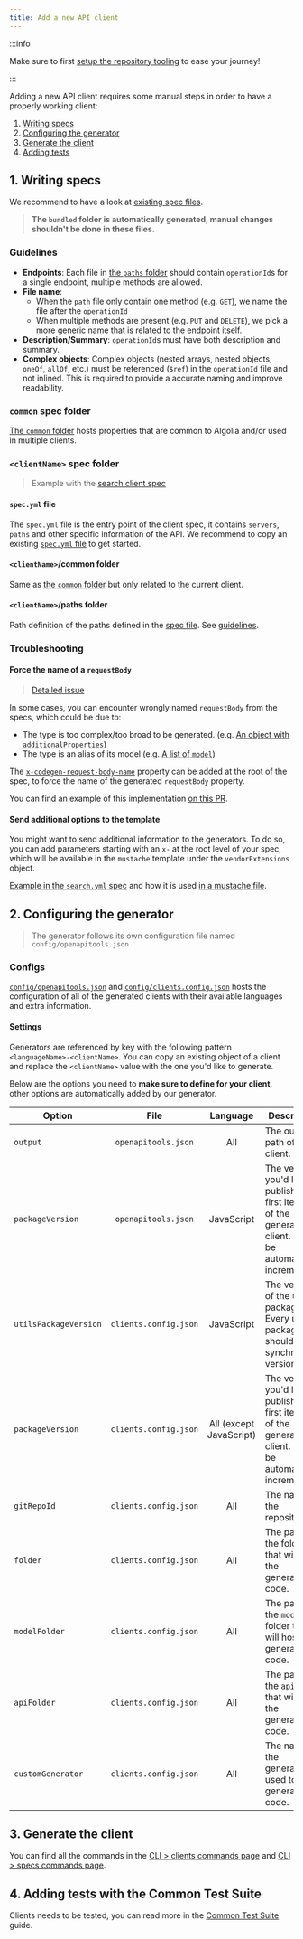 ```yaml
---
title: Add a new API client
---
```


:::info

Make sure to first [setup the repository tooling](/docs/contributing/setup-repository) to ease your journey!

:::

Adding a new API client requires some manual steps in order to have a properly working client:

1. [Writing specs](#1-writing-specs)
2. [Configuring the generator](#2-configuring-the-generator)
3. [Generate the client](#3-generate-the-client)
4. [Adding tests](#4-adding-tests-with-the-common-test-suite)

## 1. Writing specs

We recommend to have a look at [existing spec files](https://github.com/algolia/api-clients-automation/blob/main/specs/).

> **The `bundled` folder is automatically generated, manual changes shouldn't be done in these files.**

### Guidelines

- **Endpoints**: Each file in [the `paths` folder](https://github.com/algolia/api-clients-automation/tree/main/specs/search/paths) should contain `operationId`s for a single endpoint, multiple methods are allowed.
- **File name**:
  - When the `path` file only contain one method (e.g. `GET`), we name the file after the `operationId`
  - When multiple methods are present (e.g. `PUT` and `DELETE`), we pick a more generic name that is related to the endpoint itself.
- **Description/Summary**: `operationId`s must have both description and summary.
- **Complex objects**: Complex objects (nested arrays, nested objects, `oneOf`, `allOf`, etc.) must be referenced (`$ref`) in the `operationId` file and not inlined. This is required to provide a accurate naming and improve readability.

### `common` spec folder

[The `common` folder](https://github.com/algolia/api-clients-automation/blob/main/specs/common/) hosts properties that are common to Algolia and/or used in multiple clients.

### `<clientName>` spec folder

> Example with the [search client spec](https://github.com/algolia/api-clients-automation/blob/main/specs/search/)

#### **`spec.yml` file**

The `spec.yml` file is the entry point of the client spec, it contains `servers`, `paths` and other specific information of the API. We recommend to copy an existing [`spec.yml` file](https://github.com/algolia/api-clients-automation/blob/main/specs/search/spec.yml) to get started.

#### **`<clientName>`/common folder**

Same as [the `common` folder](#common-spec-folder) but only related to the current client.

#### **`<clientName>`/paths folder**

Path definition of the paths defined in the [spec file](#specyml-file). See [guidelines](#guidelines).

### Troubleshooting

#### **Force the name of a `requestBody`**

> [Detailed issue](https://github.com/algolia/api-clients-automation/issues/891)

In some cases, you can encounter wrongly named `requestBody` from the specs, which could be due to:

- The type is too complex/too broad to be generated. (e.g. [An object with `additionalProperties`](https://github.com/algolia/api-clients-automation/tree/main/specs/search/paths/objects/partialUpdate.yml#L24-L33))
- The type is an alias of its model (e.g. [A list of `model`](https://github.com/algolia/api-clients-automation/tree/main/specs/search/paths/rules/saveRules.yml#L12-L20))

The [`x-codegen-request-body-name`](https://openapi-generator.tech/docs/swagger-codegen-migration/#body-parameter-name) property can be added at the root of the spec, to force the name of the generated `requestBody` property.

You can find an example of this implementation [on this PR](https://github.com/algolia/api-clients-automation/pull/896).

#### **Send additional options to the template**

You might want to send additional information to the generators. To do so, you can add parameters starting with an `x-` at the root level of your spec, which will be available in the `mustache` template under the `vendorExtensions` object.

[Example in the `search.yml` spec](https://github.com/algolia/api-clients-automation/blob/main/specs/search/paths/search/search.yml#L5-L7) and how it is used [in a mustache file](https://github.com/algolia/api-clients-automation/blob/bf4271246f9282d3c11dd46918e74cb86d9c96dc/templates/java/libraries/okhttp-gson/api.mustache#L196).

## 2. Configuring the generator

> The generator follows its own configuration file named `config/openapitools.json`

### Configs

[`config/openapitools.json`](https://github.com/algolia/api-clients-automation/blob/main/config/openapitools.json) and [`config/clients.config.json`](https://github.com/algolia/api-clients-automation/blob/main/config/clients.config.json) hosts the configuration of all of the generated clients with their available languages and extra information.

#### Settings

Generators are referenced by key with the following pattern `<languageName>-<clientName>`. You can copy an existing object of a client and replace the `<clientName>` value with the one you'd like to generate.

Below are the options you need to **make sure to define for your client**, other options are automatically added by our generator.

| Option                |         File          |        Language         | Description                                                                                                          |
| --------------------- | :-------------------: | :---------------------: | -------------------------------------------------------------------------------------------------------------------- |
| `output`              |  `openapitools.json`  |           All           | The output path of the client.                                                                                       |
| `packageVersion`      |  `openapitools.json`  |       JavaScript        | The version you'd like to publish the first iteration of the generated client. It will be automatically incremented. |
| `utilsPackageVersion` | `clients.config.json` |       JavaScript        | The version of the utils package. Every utils package should have synchronized version.                              |
| `packageVersion`      | `clients.config.json` | All (except JavaScript) | The version you'd like to publish the first iteration of the generated client. It will be automatically incremented. |
| `gitRepoId`           | `clients.config.json` |           All           | The name of the repository.                                                                                          |
| `folder`              | `clients.config.json` |           All           | The path to the folder that will host the generated code.                                                            |
| `modelFolder`         | `clients.config.json` |           All           | The path to the `model` folder that will host the generated code.                                                    |
| `apiFolder`           | `clients.config.json` |           All           | The path to the `api` folder that will host the generated code.                                                      |
| `customGenerator`     | `clients.config.json` |           All           | The name of the generator used to generate code.                                                                     |

## 3. Generate the client

You can find all the commands in the [CLI > clients commands page](/docs/contributing/CLI/clients-commands) and [CLI > specs commands page](/docs/contributing/CLI/specs-commands).

## 4. Adding tests with the Common Test Suite

Clients needs to be tested, you can read more in the [Common Test Suite](/docs/contributing/testing/common-test-suite) guide.
